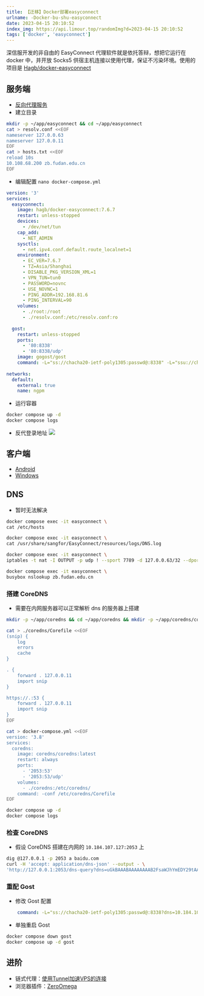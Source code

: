 ```yaml
---
title: 【迁移】Docker部署easyconnect
urlname: -Docker-bu-shu-easyconnect
date: 2023-04-15 20:10:52
index_img: https://api.limour.top/randomImg?d=2023-04-15 20:10:52
tags: ['docker', 'easyconnect']
---
```

深信服开发的非自由的 EasyConnect 代理软件就是依托答辩，想把它运行在 docker 中，并开放 Socks5 供宿主机连接以使用代理，保证不污染环境。使用的项目是 [Hagb/docker-easyconnect](https://github.com/Hagb/docker-easyconnect)
## 服务端
+ [反向代理服务](/Docker-bu-shu-Nginx-Proxy-Manager)
+ 建立目录
```bash
mkdir -p ~/app/easyconnect && cd ~/app/easyconnect
cat > resolv.conf <<EOF
nameserver 127.0.0.63
nameserver 127.0.0.11
EOF
cat > hosts.txt <<EOF
reload 10s
10.108.68.200 zb.fudan.edu.cn
EOF
```
+ 编辑配置 `nano docker-compose.yml`
```yml
version: '3'
services:
  easyconnect:
    image: hagb/docker-easyconnect:7.6.7
    restart: unless-stopped
    devices:
      - /dev/net/tun
    cap_add:
      - NET_ADMIN
    sysctls:
      - net.ipv4.conf.default.route_localnet=1
    environment:
      - EC_VER=7.6.7
      - TZ=Asia/Shanghai
      - DISABLE_PKG_VERSION_XML=1
      - VPN_TUN=tun0
      - PASSWORD=novnc
      - USE_NOVNC=1
      - PING_ADDR=192.168.81.6
      - PING_INTERVAL=90
    volumes:
      - ./root:/root
      - ./resolv.conf:/etc/resolv.conf:ro
 
  gost:
    restart: unless-stopped
    ports:
      - '80:8338'
      - '80:8338/udp'
    image: gogost/gost
    command: -L="ss://chacha20-ietf-poly1305:passwd@:8338" -L="ssu://chacha20-ietf-poly1305:passwd@:8338" -F="socks5://easyconnect:1080"
 
networks:
  default:
    external: true
    name: ngpm
```
+ 运行容器
```bash
docker compose up -d
docker compose logs
```
+ 反代登录地址
![](https://img.limour.top/2024/12/22/67670b5c2a2ba.webp)

## 客户端
+ [Android](https://github.com/shadowsocks/shadowsocks-android/releases)
+ [Windows](https://github.com/shadowsocks/shadowsocks-windows/releases)

## DNS
+ 暂时无法解决
```bash
docker compose exec -it easyconnect \
cat /etc/hosts

docker compose exec -it easyconnect \
cat /usr/share/sangfor/EasyConnect/resources/logs/DNS.log

docker compose exec -it easyconnect \
iptables -t nat -I OUTPUT -p udp ! --sport 7789 -d 127.0.0.63/32 --dport 53 -j DNAT --to-destination 127.0.0.1:5373

docker compose exec -it easyconnect \
busybox nslookup zb.fudan.edu.cn 
```
### 搭建 CoreDNS
+ 需要在内网服务器可以正常解析 dns 的服务器上搭建
```bash
mkdir -p ~/app/coredns && cd ~/app/coredns && mkdir -p ~/app/coredns/coredns

cat > ./coredns/Corefile <<EOF
(snip) {
    log
    errors
    cache
}

. {
    forward . 127.0.0.11
    import snip
}

https://.:53 {
    forward . 127.0.0.11
    import snip
}
EOF

cat > docker-compose.yml <<EOF
version: '3.8'
services:
  coredns:
    image: coredns/coredns:latest
    restart: always
    ports:
      - '2053:53'
      - '2053:53/udp'
    volumes:
      - ./coredns:/etc/coredns/
    command: -conf /etc/coredns/Corefile
EOF

docker compose up -d
docker compose logs
```
### 检查 CoreDNS 
+ 假设 CoreDNS 搭建在内网的 `10.184.107.127:2053` 上
```bash
dig @127.0.0.1 -p 2053 a baidu.com
curl -H 'accept: application/dns-json' --output - \
'http://127.0.0.1:2053/dns-query?dns=uGkBAAABAAAAAAAAB2FsaWJhYmEDY29tAAABAAE&type=A' 
```
### 重配 Gost
+ 修改 Gost 配置
```yml
    command: -L="ss://chacha20-ietf-poly1305:passwd@:8338?dns=10.184.107.127:2053/udp-chain" -L="ssu://chacha20-ietf-poly1305:passwd@:8338" -F="socks5://easyconnect:1080"
```
+ 单独重启 Gost
```bash
docker compose down gost
docker compose up -d gost
```

## 进阶
+ 链式代理：[使用Tunnel加速VPS的连接](./Use-Tunnel-to-speed-up-the-connection-of-VPS)
+ 浏览器插件：[ZeroOmega](https://github.com/zero-peak/ZeroOmega)